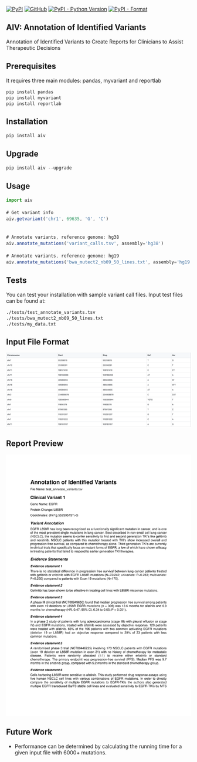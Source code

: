 [![PyPI](https://img.shields.io/pypi/v/aiv)](https://pypi.org/project/aiv/)  [![GitHub](https://img.shields.io/github/license/nesegunes/aiv)](https://pypi.org/project/aiv/)
[![PyPI - Python Version](https://img.shields.io/pypi/pyversions/aiv)](https://pypi.org/project/aiv/)
[![PyPI - Format](https://img.shields.io/pypi/format/aiv)](https://pypi.org/project/aiv/)


## AIV: Annotation of Identified Variants

Annotation of Identified Variants to Create Reports for Clinicians to Assist Therapeutic Decisions

## Prerequisites

It requires three main modules: pandas, myvariant and reportlab

```
pip install pandas
pip install myvariant
pip install reportlab
```

## Installation

```
pip install aiv
```

## Upgrade

```
pip install aiv --upgrade
```

## Usage

```javascript
import aiv

# Get variant info 
aiv.getvariant('chr1', 69635, 'G', 'C')


# Annotate variants, reference genome: hg38
aiv.annotate_mutations('variant_calls.tsv', assembly='hg38')

# Annotate variants, reference genome: hg19
aiv.annotate_mutations('bwa_mutect2_nb09_50_lines.txt', assembly='hg19')
```
## Tests

You can test your installation with sample variant call files. Input test files can be found at: 

```
./tests/test_annotate_variants.tsv
./tests/bwa_mutect2_nb09_50_lines.txt
./tests/my_data.txt
```
## Input File Format

![Input file](https://github.com/nesegunes/aiv/blob/master/images/input.png?raw=true)


## Report Preview

![Output file](https://github.com/nesegunes/aiv/blob/master/output/test_annotate_variants_AIV_Report-01.png?raw=true)

## Future Work

- Performance can be determined by calculating the running time for a given input file with 6000+ mutations.
